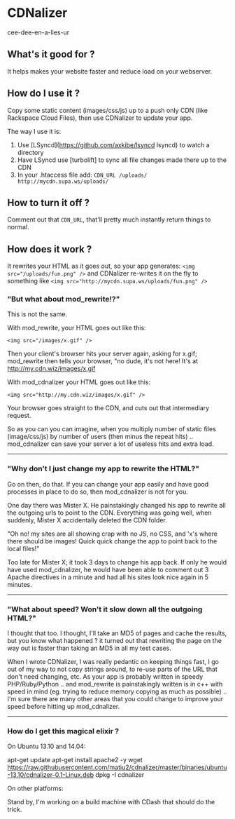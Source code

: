 # CDNalizer

cee-dee-en-a-lies-ur

## What's it good for ?

It helps makes your website faster and reduce load on your webserver.

## How do I use it ?

Copy some static content (images/css/js) up to a push only CDN (like Rackspace Cloud Files), then use CDNalizer to update your app.

The way I use it is:

 1. Use [LSyncd](https://github.com/axkibe/lsyncd lsyncd) to watch a directory
 2. Have LSyncd use [turbolift] to sync all file changes made there up to the CDN
 3. In your .htaccess file add: `CDN_URL /uploads/ http://mycdn.supa.ws/uploads/`

## How to turn it off ?

Comment out that `CDN_URL`, that'll pretty much instantly return things to normal.

## How does it work ?

It rewrites your HTML as it goes out, so your app generates: `<img src="/uploads/fun.png" />` and CDNalizer re-writes it on the fly to something like `<img src="http://mycdn.supa.ws/uploads/fun.png" />`

### "But what about mod_rewrite!?"

This is not the same.

With mod_rewrite, your HTML goes out like this:

    <img src="/images/x.gif" />

Then your client's browser hits your server again, asking for x.gif; mod_rewrite then tells your browser, "no dude, it's not here! It's at http://my.cdn.wiz/images/x.gif

With mod_cdnalizer your HTML goes out like this:

    <img src="http://my.cdn.wiz/images/x.gif" />

Your browser goes straight to the CDN, and cuts out that intermediary request.

So as you can you can imagine, when you multiply number of static files (image/css/js) by number of users (then minus the repeat hits) .. mod_cdnalizer can save your server a lot of useless hits and extra load.

----

### "Why don't I just change my app to rewrite the HTML?"

Go on then, do that. If you can change your app easily and have good processes in place to do so, then mod_cdnalizer is not for you.

One day there was Mister X. He painstakingly changed his app to rewrite all the outgoing urls to point to the CDN. Everything was going well, when suddenly, Mister X accidentally deleted the CDN folder.

"Oh no! my sites are all showing crap with no JS, no CSS, and 'x's where there should be images! Quick quick change the app to point back to the local files!"

Too late for Mister X; it took 3 days to change his app back. If only he would have used mod_cdnalizer, he would have been able to comment out 3 Apache directives in a minute and had all his sites look nice again in 5 minutes.

----

### "What about speed? Won't it slow down all the outgoing HTML?"

I thought that too. I thought, I'll take an MD5 of pages and cache the results, but you know what happened ? it turned out that rewriting the page on the way out is faster than taking an MD5 in all my test cases.

When I wrote CDNalizer, I was really pedantic on keeping things fast, I go out of my way to not copy strings around, to re-use parts of the URL that don't need changing, etc.
As your app is probably written in speedy PHP/Ruby/Python .. and mod_rewrite is painstakingly written is in c++ with speed in mind (eg. trying to reduce memory copying as much as possible) .. I'm sure there are many other areas that you could change to improve your speed before hitting up mod_cdnalizer.

----

### How do I get this magical elixir ?

On Ubuntu 13.10 and 14.04:

apt-get update
apt-get install apache2 -y
wget https://raw.githubusercontent.com/matiu2/cdnalizer/master/binaries/ubuntu-13.10/cdnalizer-0.1-Linux.deb
dpkg -I cdnalizer

On other platforms:

Stand by, I'm working on a build machine with CDash that should do the trick.
